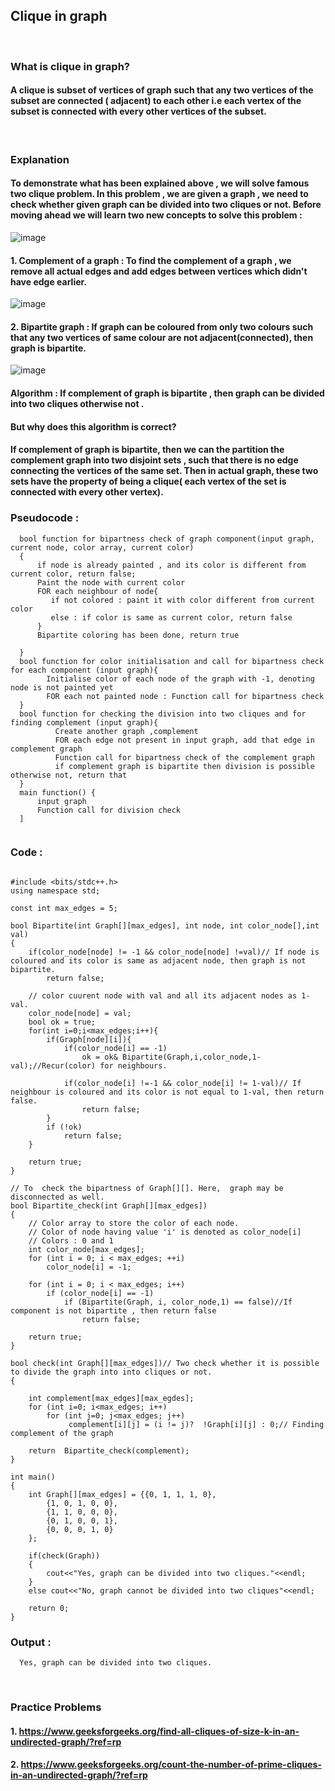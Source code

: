 ## Clique in graph

<br>

### What is clique in graph?
#### A clique is subset of vertices of graph such that any two vertices of the subset are connected ( adjacent) to each other i.e each vertex of the subset is connected with every other vertices of the subset.

<br>

### Explanation 
#### To demonstrate what has been explained above , we will solve famous two clique problem. In this problem , we are given a graph , we need to check whether given graph can be divided into two cliques or not.  Before moving ahead we will learn two new concepts to solve this problem :
![image](https://user-images.githubusercontent.com/62798923/145722749-a923032e-35e9-4f8b-bf90-0bf11cfa9b0a.png)


#### 1. Complement of a graph : To find the complement of a graph , we remove all actual edges and add edges between vertices which didn't have edge earlier.
![image](https://user-images.githubusercontent.com/62798923/145722948-71fd37b8-b268-4c45-a1ca-f4ee7e69bfd6.png)

#### 2. Bipartite graph :  If graph can be coloured from only two colours such that any two vertices of same colour are not adjacent(connected),  then graph is bipartite.
![image](https://user-images.githubusercontent.com/62798923/145722120-0ebf19bb-44a5-4e3c-b70c-6e8145a362e9.png)



#### Algorithm : If complement of graph is bipartite , then graph can be divided into two cliques otherwise not .
#### But why does this algorithm is correct? 
#### If complement of graph is bipartite, then we can the partition the complement graph into two disjoint sets , such that there is no edge connecting the vertices of the same set. Then in actual graph, these two sets have the property of being a clique( each vertex of the set is connected with every other vertex).

### Pseudocode :
```
  bool function for bipartness check of graph component(input graph, current node, color array, current color)
  {
      if node is already painted , and its color is different from current color, return false;
      Paint the node with current color
      FOR each neighbour of node{
         if not colored : paint it with color different from current color
         else : if color is same as current color, return false
      }
      Bipartite coloring has been done, return true
      
  }
  bool function for color initialisation and call for bipartness check for each component (input graph){
        Initialise color of each node of the graph with -1, denoting node is not painted yet
        FOR each not painted node : Function call for bipartness check 
  }
  bool function for checking the division into two cliques and for finding complement (input graph){
          Create another graph ,complement
          FOR each edge not present in input graph, add that edge in complement graph
          Function call for bipartness check of the complement graph
          if complement graph is bipartite then division is possible otherwise not, return that 
  }
  main function() {
      input graph 
      Function call for division check
  ]
  
```
### Code :
```

#include <bits/stdc++.h>
using namespace std;
  
const int max_edges = 5;
  
bool Bipartite(int Graph[][max_edges], int node, int color_node[],int val)
{
    if(color_node[node] != -1 && color_node[node] !=val)// If node is coloured and its color is same as adjacent node, then graph is not bipartite.
        return false;
         
    // color cuurent node with val and all its adjacent nodes as 1-val.
    color_node[node] = val;
    bool ok = true;
    for(int i=0;i<max_edges;i++){
        if(Graph[node][i]){
            if(color_node[i] == -1)
                ok = ok& Bipartite(Graph,i,color_node,1-val);//Recur(color) for neighbours.
                 
            if(color_node[i] !=-1 && color_node[i] != 1-val)// If neighbour is coloured and its color is not equal to 1-val, then return false.
                return false;
        }
        if (!ok)
            return false;
    }
     
    return true;
}
  
// To  check the bipartness of Graph[][]. Here,  graph may be disconnected as well.
bool Bipartite_check(int Graph[][max_edges])
{
    // Color array to store the color of each node.
    // Color of node having value 'i' is denoted as color_node[i]
    // Colors : 0 and 1
    int color_node[max_edges];
    for (int i = 0; i < max_edges; ++i)
        color_node[i] = -1;
  
    for (int i = 0; i < max_edges; i++)
        if (color_node[i] == -1)
            if (Bipartite(Graph, i, color_node,1) == false)//If component is not bipartite , then return false
                return false;
  
    return true;
}
  
bool check(int Graph[][max_edges])// Two check whether it is possible to divide the graph into into cliques or not.
{
    
    int complement[max_edges][max_egdes];
    for (int i=0; i<max_edges; i++)
        for (int j=0; j<max_edges; j++)
             complement[i][j] = (i != j)?  !Graph[i][j] : 0;// Finding complement of the graph
  
    return  Bipartite_check(complement);
}
  
int main()
{
    int Graph[][max_edges] = {{0, 1, 1, 1, 0},
        {1, 0, 1, 0, 0},
        {1, 1, 0, 0, 0},
        {0, 1, 0, 0, 1},
        {0, 0, 0, 1, 0}
    };
  
    if(check(Graph))
    {
        cout<<"Yes, graph can be divided into two cliques."<<endl;
    }
    else cout<<"No, graph cannot be divided into two cliques"<<endl;
    
    return 0;
}
```
### Output :
```
  Yes, graph can be divided into two cliques.
```
<br>

### Practice Problems
#### 1. https://www.geeksforgeeks.org/find-all-cliques-of-size-k-in-an-undirected-graph/?ref=rp
#### 2. https://www.geeksforgeeks.org/count-the-number-of-prime-cliques-in-an-undirected-graph/?ref=rp

<br>
